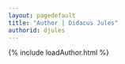 ```yaml
---
layout: pagedefault
title: "Author | Didacus Jules"
authorid: djules
---
```

{% include loadAuthor.html %}